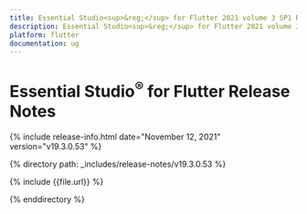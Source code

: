 ```yaml
---
title: Essential Studio<sup>&reg;</sup> for Flutter 2021 volume 3 SP1 Release Notes  
description: Essential Studio<sup>&reg;</sup> for Flutter 2021 volume 3 SP1 Release Notes  
platform: flutter
documentation: ug
---
```


# Essential Studio<sup>&reg;</sup> for Flutter  Release Notes  

{% include release-info.html date="November 12, 2021"  version="v19.3.0.53" %} 


{% directory path: _includes/release-notes/v19.3.0.53 %}

{% include {{file.url}} %}

{% enddirectory %}